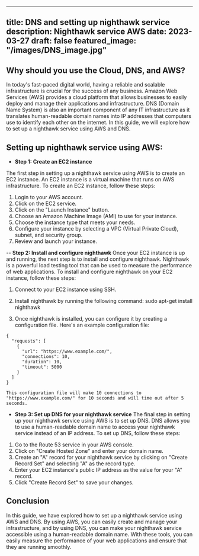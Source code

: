 


---
title: DNS and setting up nighthawk service
description: Nighthawk service AWS
date: 2023-03-27
draft: false
featured_image: "/images/DNS_image.jpg"
---

## Why should you use the Cloud, DNS, and AWS?

In today's fast-paced digital world, having a reliable and scalable infrastructure is crucial for the success of any business. Amazon Web Services (AWS) provides a cloud platform that allows businesses to easily deploy and manage their applications and infrastructure. DNS (Domain Name System) is also an important component of any IT infrastructure as it translates human-readable domain names into IP addresses that computers use to identify each other on the internet. In this guide, we will explore how to set up a nighthawk service using AWS and DNS.
## Setting up nighthawk service using AWS:

- **Step 1: Create an EC2 instance**

The first step in setting up a nighthawk service using AWS is to create an EC2 instance. An EC2 instance is a virtual machine that runs on AWS infrastructure. To create an EC2 instance, follow these steps:

1. Login to your AWS account.
2. Click on the EC2 service.
3. Click on the "Launch Instance" button.
4. Choose an Amazon Machine Image (AMI) to use for your instance.
5. Choose the instance type that meets your needs.
6. Configure your instance by selecting a VPC (Virtual Private Cloud), subnet, and security group.
7. Review and launch your instance.

-- **Step 2: Install and configure nighthawk**
Once your EC2 instance is up and running, the next step is to install and configure nighthawk. Nighthawk is a powerful load testing tool that can be used to measure the performance of web applications. To install and configure nighthawk on your EC2 instance, follow these steps:

1. Connect to your EC2 instance using SSH.

2. Install nighthawk by running the following command:
sudo apt-get install nighthawk

3. Once nighthawk is installed, you can configure it by creating a configuration file. Here's an example configuration file:

```
{
  "requests": [
    {
      "url": "https://www.example.com/",
      "connections": 10,
      "duration": 10,
      "timeout": 5000
    }
  ]
}

This configuration file will make 10 connections to "https://www.example.com/" for 10 seconds and will time out after 5 seconds.
```

- **Step 3: Set up DNS for your nighthawk service**
The final step in setting up your nighthawk service using AWS is to set up DNS. DNS allows you to use a human-readable domain name to access your nighthawk service instead of an IP address. To set up DNS, follow these steps:

1. Go to the Route 53 service in your AWS console.
2. Click on "Create Hosted Zone" and enter your domain name.
3. Create an "A" record for your nighthawk service by clicking on "Create Record Set" and selecting "A" as the record type.
4. Enter your EC2 instance's public IP address as the value for your "A" record.
5. Click "Create Record Set" to save your changes.

## Conclusion

In this guide, we have explored how to set up a nighthawk service using AWS and DNS. By using AWS, you can easily create and manage your infrastructure, and by using DNS, you can make your nighthawk service accessible using a human-readable domain name. With these tools, you can easily measure the performance of your web applications and ensure that they are running smoothly.